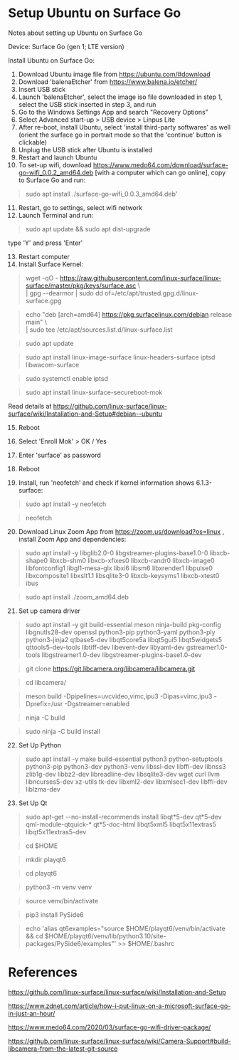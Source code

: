 # Setup Ubuntu on Surface Go

Notes about setting up Ubuntu on Surface Go

Device: Surface Go (gen 1; LTE version)

Install Ubuntu on Surface Go:

1. Download Ubuntu image file from https://ubuntu.com/#download
2. Download 'balenaEtcher' from https://www.balena.io/etcher/
3. Insert USB stick
4. Launch 'balenaEtcher', select the image iso file downloaded in step 1, select the USB stick inserted in step 3, and run
5. Go to the Windows Settings App and search "Recovery Options"
6. Select Advanced start-up > USB device > Linpus Lite
7. After re-boot, install Ubuntu, select 'install third-party softwares' as well (orient the surface go in portrait mode so that the 'continue' button is clickable)
8. Unplug the USB stick after Ubuntu is installed
9. Restart and launch Ubuntu
10. To set-up wifi, download https://www.medo64.com/download/surface-go-wifi_0.0.2_amd64.deb [with a computer which can go online], copy to Surface Go and run:

> sudo apt install ./surface-go-wifi_0.0.3_amd64.deb'

11. Restart, go to settings, select wifi network
12. Launch Terminal and run:

> sudo apt update && sudo apt dist-upgrade

type 'Y' and press 'Enter'

13. Restart computer
14. Install Surface Kernel:

> wget -qO - https://raw.githubusercontent.com/linux-surface/linux-surface/master/pkg/keys/surface.asc \\<br>
    | gpg --dearmor | sudo dd of=/etc/apt/trusted.gpg.d/linux-surface.gpg

> echo "deb [arch=amd64] https://pkg.surfacelinux.com/debian release main" \\<br>
	| sudo tee /etc/apt/sources.list.d/linux-surface.list

> sudo apt update

> sudo apt install linux-image-surface linux-headers-surface iptsd libwacom-surface

> sudo systemctl enable iptsd

> sudo apt install linux-surface-secureboot-mok

Read details at https://github.com/linux-surface/linux-surface/wiki/Installation-and-Setup#debian--ubuntu 

15. Reboot

16. Select 'Enroll Mok' > OK / Yes
17. Enter 'surface' as password
18. Reboot
19. Install, run 'neofetch' and check if kernel information shows 6.1.3-surface:

> sudo apt install -y neofetch

> neofetch

20. Download Linux Zoom App from https://zoom.us/download?os=linux , install Zoom App and dependencies:

> sudo apt install -y libglib2.0-0 libgstreamer-plugins-base1.0-0 libxcb-shape0 libxcb-shm0 libxcb-xfixes0 libxcb-randr0 libxcb-image0 libfontconfig1 libgl1-mesa-glx libxi6 libsm6 libxrender1 libpulse0 libxcomposite1 libxslt1.1 libsqlite3-0 libxcb-keysyms1 libxcb-xtest0 ibus

> sudo apt install ./zoom_amd64.deb

21. Set up camera driver

> sudo apt install -y git build-essential meson ninja-build pkg-config libgnutls28-dev openssl     python3-pip python3-yaml python3-ply python3-jinja2 qtbase5-dev libqt5core5a libqt5gui5 libqt5widgets5 qttools5-dev-tools libtiff-dev libevent-dev libyaml-dev gstreamer1.0-tools libgstreamer1.0-dev libgstreamer-plugins-base1.0-dev

> git clone https://git.libcamera.org/libcamera/libcamera.git

> cd libcamera/

> meson build -Dpipelines=uvcvideo,vimc,ipu3 -Dipas=vimc,ipu3 -Dprefix=/usr -Dgstreamer=enabled

> ninja -C build

> sudo ninja -C build install

22. Set Up Python

> sudo apt install -y make build-essential python3 python-setuptools python3-pip python3-dev python3-venv libssl-dev libffi-dev libnss3 zlib1g-dev libbz2-dev libreadline-dev libsqlite3-dev wget curl llvm libncurses5-dev xz-utils tk-dev libxml2-dev libxmlsec1-dev libffi-dev liblzma-dev

23. Set Up Qt

> sudo apt-get --no-install-recommends install libqt\*5-dev qt\*5-dev qml-module-qtquick-* qt*5-doc-html libqt5xml5 libqt5x11extras5 libqt5x11extras5-dev

> cd $HOME

> mkdir playqt6

> cd playqt6

> python3 -m venv venv

> source venv/bin/activate

> pip3 install PySide6

> echo 'alias qt6examples="source $HOME/playqt6/venv/bin/activate && cd $HOME/playqt6/venv/lib/python3.10/site-packages/PySide6/examples"' >> $HOME/.bashrc

# References

https://github.com/linux-surface/linux-surface/wiki/Installation-and-Setup

https://www.zdnet.com/article/how-i-put-linux-on-a-microsoft-surface-go-in-just-an-hour/

https://www.medo64.com/2020/03/surface-go-wifi-driver-package/

https://github.com/linux-surface/linux-surface/wiki/Camera-Support#build-libcamera-from-the-latest-git-source
